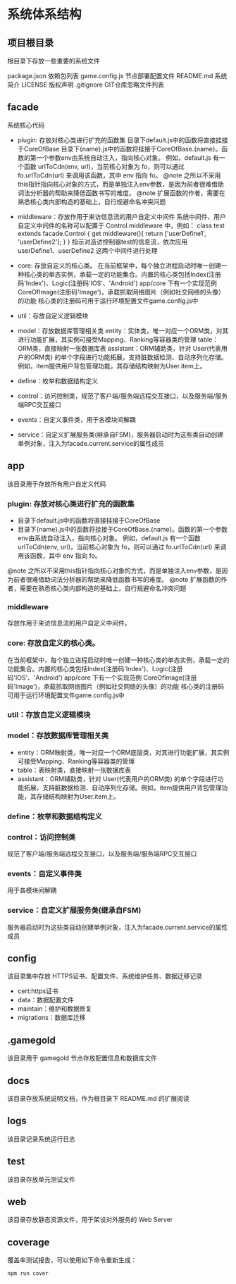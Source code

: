 # 系统体系结构

## 项目根目录

根目录下存放一些重要的系统文件

package.json        依赖包列表
game.config.js      节点部署配置文件
README.md           系统简介
LICENSE             版权声明
.gitignore          GIT仓库忽略文件列表

## facade 

系统核心代码
-    plugin: 存放对核心类进行扩充的函数集
        目录下default.js中的函数将直接挂接于CoreOfBase
        目录下{name}.js中的函数将挂接于CoreOfBase.{name}。函数的第一个参数env由系统自动注入，指向核心对象。
        例如，default.js 有一个函数 urlToCdn(env, url)，当前核心对象为 fo，则可以通过 fo.urlToCdn(url) 来调用该函数，其中 env 指向 fo。
        @note 之所以不采用this指针指向核心对象的方式，而是单独注入env参数，是因为前者很难借助词法分析器的帮助来降低函数书写的难度。
        @note 扩展函数的作者，需要在熟悉核心类内部构造的基础上，自行规避命名冲突问题

-    middleware：存放作用于来访信息流的用户自定义中间件
        系统中间件、用户自定义中间件的名称可以配置于 Control.middleware 中，例如：
            class test extends facade.Control {
                get middleware(){
                    return ['userDefine1', 'userDefine2'];
                }
            }
        指示对造访控制器test的信息流，依次应用 userDefine1、userDefine2 这两个中间件进行处理

-    core: 存放自定义的核心类。
        在当前框架中，每个独立进程启动时唯一创建一种核心类的单态实例，承载一定的功能集合。内置的核心类包括Index(注册码'Index')、Logic(注册码'IOS'、'Android')
        app/core 下有一个实现范例 CoreOfImage(注册码'Image')，承载抓取网络图片（例如社交网络的头像）的功能
        核心类的注册码可用于运行环境配置文件game.config.js中

-    util：存放自定义逻辑模块

-    model：存放数据库管理相关类
        entity：实体类，唯一对应一个ORM类，对其进行功能扩展，其实例可接受Mapping、Ranking等容器类的管理
        table：ORM类，直接映射一张数据库表
        assistant：ORM辅助类，针对 User(代表用户的ORM类) 的单个字段进行功能拓展，支持脏数据检测、自动序列化存储。例如，item提供用户背包管理功能，其存储结构映射为User.item上。

-   define：枚举和数据结构定义
-    control：访问控制类，规范了客户端/服务端远程交互接口，以及服务端/服务端RPC交互接口
-    events：自定义事件类，用于各模块间解耦
-    service：自定义扩展服务类(继承自FSM)，服务器启动时为这些类自动创建单例对象，注入为facade.current.service的属性成员

## app

该目录用于存放所有用户自定义代码

### plugin: 存放对核心类进行扩充的函数集

- 目录下default.js中的函数将直接挂接于CoreOfBase
- 目录下{name}.js中的函数将挂接于CoreOfBase.{name}。函数的第一个参数env由系统自动注入，指向核心对象。
例如，default.js 有一个函数 urlToCdn(env, url)，当前核心对象为 fo，则可以通过 fo.urlToCdn(url) 来调用该函数，其中 env 指向 fo。

@note 之所以不采用this指针指向核心对象的方式，而是单独注入env参数，是因为前者很难借助词法分析器的帮助来降低函数书写的难度。
@note 扩展函数的作者，需要在熟悉核心类内部构造的基础上，自行规避命名冲突问题
    
### middleware

存放作用于来访信息流的用户自定义中间件。

### core: 存放自定义的核心类。
在当前框架中，每个独立进程启动时唯一创建一种核心类的单态实例，承载一定的功能集合。内置的核心类包括Index(注册码'Index')、Logic(注册码'IOS'、'Android')
app/core 下有一个实现范例 CoreOfImage(注册码'Image')，承载抓取网络图片（例如社交网络的头像）的功能
核心类的注册码可用于运行环境配置文件game.config.js中

### util：存放自定义逻辑模块
### model：存放数据库管理相关类
- entity：ORM映射类，唯一对应一个ORM底层类，对其进行功能扩展，其实例可接受Mapping、Ranking等容器类的管理
- table：表映射类，直接映射一张数据库表
- assistant：ORM辅助类，针对 User(代表用户的ORM类) 的单个字段进行功能拓展，支持脏数据检测、自动序列化存储。例如，item提供用户背包管理功能，其存储结构映射为User.item上。

### define：枚举和数据结构定义

### control：访问控制类
规范了客户端/服务端远程交互接口，以及服务端/服务端RPC交互接口

### events：自定义事件类
用于各模块间解耦

### service：自定义扩展服务类(继承自FSM)

服务器启动时为这些类自动创建单例对象，注入为facade.current.service的属性成员

## config

该目录集中存放 HTTPS证书、配置文件、系统维护任务、数据迁移记录

-    cert:https证书
-    data：数据配置文件
-    maintain：维护和数据修复
-    migrations：数据库迁移

## .gamegold

该目录用于 gamegold 节点存放配置信息和数据库文件

## docs

该目录存放系统说明文档，作为根目录下 README.md 的扩展阅读

## logs

该目录记录系统运行日志

## test

该目录存放单元测试文件

## web

该目录存放静态资源文件，用于架设对外服务的 Web Server

## coverage

覆盖率测试报告，可以使用如下命令重新生成：

```bash
npm run cover
```
